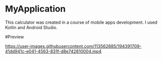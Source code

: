 # MyApplication
 
This calculator was created in a course of mobile apps development. 
I used Kotlin and Android Studio.

#Preview

https://user-images.githubusercontent.com/113562685/194391709-41dd941c-e041-4563-831f-d8e742810004.mp4
